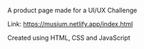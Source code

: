 A product page made for a UI/UX Challenge

Link: https://musium.netlify.app/index.html

Created using HTML, CSS and JavaScript
